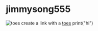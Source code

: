 # jimmysong555
![toes](http://simplebeautytips.net/wp-content/uploads/beautiful-feet.jpg)
create a link with a [toes](http://simplebeautytips.net/wp-content/uploads/beautiful-feet.jpg)
print("hi")